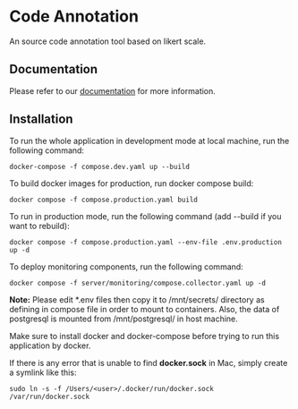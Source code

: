 # Code Annotation

An source code annotation tool based on likert scale.

## Documentation

Please refer to our [documentation](https://github.com/ductnguyen12/code-annotation/wiki) for more information.

## Installation

To run the whole application in development mode at local machine, run the following command:
```
docker-compose -f compose.dev.yaml up --build
```

To build docker images for production, run docker compose build:
```
docker compose -f compose.production.yaml build
```

To run in production mode, run the following command (add --build if you want to rebuild):
```
docker compose -f compose.production.yaml --env-file .env.production up -d
```

To deploy monitoring components, run the following command:
```
docker compose -f server/monitoring/compose.collector.yaml up -d
```

**Note:** Please edit *.env files then copy it to /mnt/secrets/ directory as defining in compose file in order to mount to containers. Also, the data of postgresql is mounted from /mnt/postgresql/ in host machine.

Make sure to install docker and docker-compose before trying to run this application by docker.

If there is any error that is unable to find **docker.sock** in Mac, simply create a symlink like this:
```
sudo ln -s -f /Users/<user>/.docker/run/docker.sock /var/run/docker.sock
```
